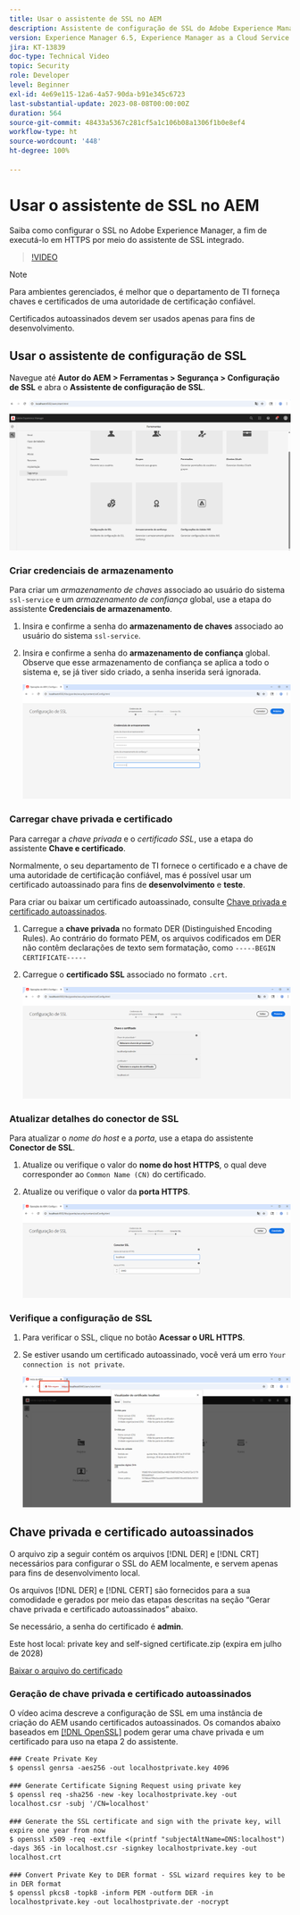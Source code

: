 ```yaml
---
title: Usar o assistente de SSL no AEM
description: Assistente de configuração de SSL do Adobe Experience Manager para facilitar a configuração de uma instância do AEM para execução em HTTPS.
version: Experience Manager 6.5, Experience Manager as a Cloud Service
jira: KT-13839
doc-type: Technical Video
topic: Security
role: Developer
level: Beginner
exl-id: 4e69e115-12a6-4a57-90da-b91e345c6723
last-substantial-update: 2023-08-08T00:00:00Z
duration: 564
source-git-commit: 48433a5367c281cf5a1c106b08a1306f1b0e8ef4
workflow-type: ht
source-wordcount: '448'
ht-degree: 100%

---
```


# Usar o assistente de SSL no AEM

Saiba como configurar o SSL no Adobe Experience Manager, a fim de executá-lo em HTTPS por meio do assistente de SSL integrado.

>[!VIDEO](https://video.tv.adobe.com/v/33350?quality=12&learn=on&captions=por_br)


>[!NOTE]
>
>Para ambientes gerenciados, é melhor que o departamento de TI forneça chaves e certificados de uma autoridade de certificação confiável.
>
>Certificados autoassinados devem ser usados apenas para fins de desenvolvimento.

## Usar o assistente de configuração de SSL

Navegue até __Autor do AEM > Ferramentas > Segurança > Configuração de SSL__ e abra o __Assistente de configuração de SSL__.

![Assistente de configuração de SSL](assets/use-the-ssl-wizard/ssl-config-wizard.png)

### Criar credenciais de armazenamento

Para criar um _armazenamento de chaves_ associado ao usuário do sistema `ssl-service` e um _armazenamento de confiança_ global, use a etapa do assistente __Credenciais de armazenamento__.

1. Insira e confirme a senha do __armazenamento de chaves__ associado ao usuário do sistema `ssl-service`.
1. Insira e confirme a senha do __armazenamento de confiança__ global. Observe que esse armazenamento de confiança se aplica a todo o sistema e, se já tiver sido criado, a senha inserida será ignorada.

   ![Configuração de SSL: armazenar credenciais](assets/use-the-ssl-wizard/store-credentials.png)

### Carregar chave privada e certificado

Para carregar a _chave privada_ e o _certificado SSL_, use a etapa do assistente __Chave e certificado__.

Normalmente, o seu departamento de TI fornece o certificado e a chave de uma autoridade de certificação confiável, mas é possível usar um certificado autoassinado para fins de __desenvolvimento__ e __teste__.

Para criar ou baixar um certificado autoassinado, consulte [Chave privada e certificado autoassinados](#self-signed-private-key-and-certificate).

1. Carregue a __chave privada__ no formato DER (Distinguished Encoding Rules). Ao contrário do formato PEM, os arquivos codificados em DER não contêm declarações de texto sem formatação, como `-----BEGIN CERTIFICATE-----`
1. Carregue o __certificado SSL__ associado no formato `.crt`.

   ![Configuração de SSL: chave privada e certificado](assets/use-the-ssl-wizard/privatekey-and-certificate.png)

### Atualizar detalhes do conector de SSL

Para atualizar o _nome do host_ e a _porta_, use a etapa do assistente __Conector de SSL__.

1. Atualize ou verifique o valor do __nome do host HTTPS__, o qual deve corresponder ao `Common Name (CN)` do certificado.
1. Atualize ou verifique o valor da __porta HTTPS__.

   ![Configuração de SSL: detalhes do conector de SSL](assets/use-the-ssl-wizard/ssl-connector-details.png)

### Verifique a configuração de SSL

1. Para verificar o SSL, clique no botão __Acessar o URL HTTPS__.
1. Se estiver usando um certificado autoassinado, você verá um erro `Your connection is not private`.

   ![Configuração de SSL: verificar o AEM por HTTPS](assets/use-the-ssl-wizard/verify-aem-over-ssl.png)

## Chave privada e certificado autoassinados

O arquivo zip a seguir contém os arquivos [!DNL DER] e [!DNL CRT] necessários para configurar o SSL do AEM localmente, e servem apenas para fins de desenvolvimento local.

Os arquivos [!DNL DER] e [!DNL CERT] são fornecidos para a sua comodidade e gerados por meio das etapas descritas na seção “Gerar chave privada e certificado autoassinados” abaixo.

Se necessário, a senha do certificado é **admin**.

Este host local: private key and self-signed certificate.zip (expira em julho de 2028)

[Baixar o arquivo do certificado](assets/use-the-ssl-wizard/certificate.zip)

### Geração de chave privada e certificado autoassinados

O vídeo acima descreve a configuração de SSL em uma instância de criação do AEM usando certificados autoassinados. Os comandos abaixo baseados em [[!DNL OpenSSL]](https://www.openssl.org/) podem gerar uma chave privada e um certificado para uso na etapa 2 do assistente.

```shell
### Create Private Key
$ openssl genrsa -aes256 -out localhostprivate.key 4096

### Generate Certificate Signing Request using private key
$ openssl req -sha256 -new -key localhostprivate.key -out localhost.csr -subj '/CN=localhost'

### Generate the SSL certificate and sign with the private key, will expire one year from now
$ openssl x509 -req -extfile <(printf "subjectAltName=DNS:localhost") -days 365 -in localhost.csr -signkey localhostprivate.key -out localhost.crt

### Convert Private Key to DER format - SSL wizard requires key to be in DER format
$ openssl pkcs8 -topk8 -inform PEM -outform DER -in localhostprivate.key -out localhostprivate.der -nocrypt
```
